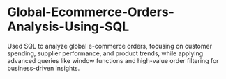 # Global-Ecommerce-Orders-Analysis-Using-SQL
Used SQL to analyze global e-commerce orders, focusing on customer spending, supplier performance, and product trends, while applying advanced queries like window functions and high-value order filtering for business-driven insights.
